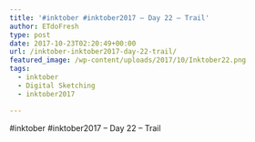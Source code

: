 ```yaml
---
title: '#inktober #inktober2017 – Day 22 – Trail'
author: ETdoFresh
type: post
date: 2017-10-23T02:20:49+00:00
url: /inktober-inktober2017-day-22-trail/
featured_image: /wp-content/uploads/2017/10/Inktober22.png
tags:
  - inktober
  - Digital Sketching
  - inktober2017

---
```

#inktober #inktober2017 – Day 22 – Trail